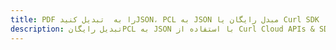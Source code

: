 ---title: PDF را به  تبدیل کنیدJSON، PCL به JSON مبدل رایگان یا Curl SDKdescription: تبدیل رایگانPCL به JSON با استفاده از Curl Cloud APIs & SDK همچنین اسناد PDF را در Cloud ایجاد، ویرایش و رندر کنید.---